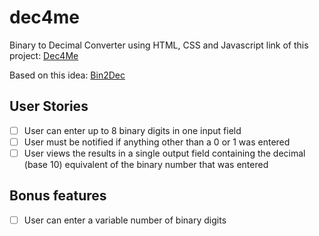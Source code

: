 # dec4me
Binary to Decimal Converter using HTML, CSS and Javascript
link of this project: [Dec4Me](https://codepen.io/EduardoQCastro/project/full/ZeRePJ)

Based on this idea: [Bin2Dec](https://github.com/florinpop17/app-ideas)

## User Stories

-   [ ] User can enter up to 8 binary digits in one input field
-   [ ] User must be notified if anything other than a 0 or 1 was entered
-   [ ] User views the results in a single output field containing the decimal (base 10) equivalent of the binary number that was entered

## Bonus features

-   [ ] User can enter a variable number of binary digits
